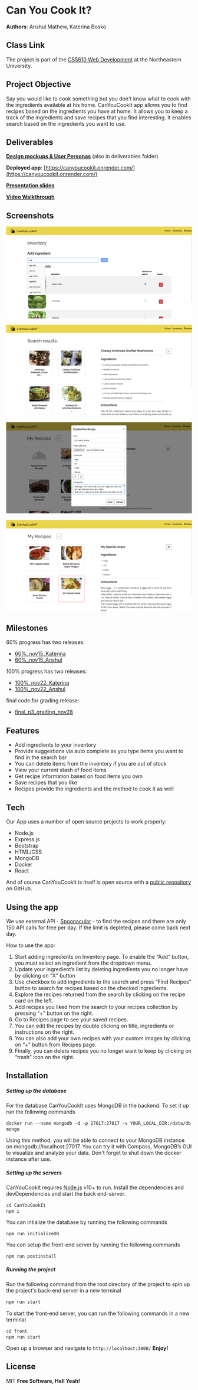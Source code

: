 # Can You Cook It?

**Authors**: Anshul Mathew, Katerina Bosko

## Class Link

The project is part of the [CS5610 Web Development](https://johnguerra.co/classNamees/webDevelopment_fall_2022/) at the Northeastern University.

## Project Objective

Say you would like to cook something but you don't know what to cook with the ingredients available at his home. CanYouCookIt app allows you to find recipes based on the ingredients you have at home. It allows you to keep a track of the ingredients and save recipes that you find interesting. It enables search based on the ingredients you want to use.

## Deliverables

[**Design mockups & User Personas**](https://docs.google.com/document/d/1CRxxexZEyCP16yBf4R0G67XXxpC9m1gJHOS_grpqLhQ/) (also in deliverables folder)

**Deployed app**: [https://canyoucookit.onrender.com/](https://canyoucookit.onrender.com/)

[**Presentation slides**](https://docs.google.com/presentation/d/1wNVPYCO64ktsuLlQKMthhD9Hebw8t92pKTkfeZH-nO0/edit#slide=id.g17bd83520d7_1_155)

[**Video Walkthrough**](https://www.youtube.com/watch?v=sC2YmiDTYjw)

## Screenshots

![Inventory Page](https://github.com/Anchellon/CanYouCookIt/blob/main/deliverables/inventory-page.png)

![Search Results](https://github.com/Anchellon/CanYouCookIt/blob/main/deliverables/search-results.png)

![Create New Recipe](https://github.com/Anchellon/CanYouCookIt/blob/main/deliverables/create-new-recipe.png)

![My Recipes Page](https://github.com/Anchellon/CanYouCookIt/blob/main/deliverables/my-recipes-page.png)


## Milestones

60% progress has two releases:

- [60%\_nov15_Katerina](https://github.com/Anchellon/CanYouCookIt/releases/tag/60%25_nov15_Katerina)
- [60%\_nov15_Anshul](https://github.com/Anchellon/CanYouCookIt/releases/tag/60%25_nov15_Anshul)

100% progress has two releases:

- [100%\_nov22_Katerina](https://github.com/Anchellon/CanYouCookIt/releases/tag/100%25_nov22_Katerina)
- [100%\_nov22_Anshul](https://github.com/Anchellon/CanYouCookIt/releases/tag/100%25_nov22_Anshul)

final code for grading release:
- [final_p3_grading_nov28](https://github.com/Anchellon/CanYouCookIt/releases/tag/final_p3_grading_nov28)

## Features

- Add ingredients to your inventory
- Provide suggestions via auto complete as you type items you want to find in the search bar
- You can delete items from the inventory if you are out of stock
- View your current stash of food items
- Get recipe information based on food items you own
- Save recipes that you like
- Recipes provide the ingredients and the method to cook it as well

## Tech

Our App uses a number of open source projects to work properly:

- Node.js
- Express.js
- Bootstrap
- HTML/CSS
- MongoDB
- Docker
- React

And of course CanYouCookIt is itself is open source with a [public repository](https://github.com/Anchellon/CanYouCookIt) on GitHub.

## Using the app

We use external API - [Spoonacular](https://spoonacular.com/) - to find the recipes and there are only 150 API calls for free per day. If the limit is depleted, please come back next day.

How to use the app:

1. Start adding ingredients on Inventory page. To enable the “Add” button, you must select an ingredient from the dropdown menu.
2. Update your ingredient’s list by deleting ingredients you no longer have by clicking on “X” button
3. Use checkbox to add ingredients to the search and press “Find Recipes” button to search for recipes based on the checked ingredients.
4. Explore the recipes returned from the search by clicking on the recipe card on the left.
5. Add recipes you liked from the search to your recipes collection by pressing “+” button on the right.
6. Go to Recipes page to see your saved recipes.
7. You can edit the recipes by double clicking on title, ingredients or instructions on the right.
8. You can also add your own recipes with your custom images by clicking on “+” button from Recipes page.
9. Finally, you can delete recipes you no longer want to keep by clicking on “trash” icon on the right.

## Installation

##### Setting up the database

For the database CanYouCookIt uses MongoDB in the backend. To set it up run the following commands

```
docker run --name mongodb -d -p 27017:27017 -v YOUR_LOCAL_DIR:/data/db mongo
```

Using this method, you will be able to connect to your MongoDB instance on mongodb://localhost:27017. You can try it with Compass, MongoDB’s GUI to visualize and analyze your data.
Don't forget to shut down the docker instance after use.

##### Setting up the servers

CanYouCookIt requires [Node.js](https://nodejs.org/) v10+ to run.
Install the dependencies and devDependencies and start the back end-server.

```
cd CanYouCookIt
npm i
```

You can intialize the database by running the following commands

```
npm run initializeDB
```

You can setup the front-end server by running the following commands

```
npm run postinstall
```

##### Running the project

Run the following command from the root directory of the project to spin up the project's back-end server in a new terminal

```sh
npm run start
```

To start the front-end server, you can run the following commands in a new terminal

```
cd front
npm run start
```

Open up a browser and navigate to `http://localhost:3000/`
**Enjoy!**

## License

MIT
**Free Software, Hell Yeah!**
